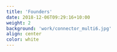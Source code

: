 ```yaml
---
title: 'Founders'
date: 2018-12-06T09:29:16+10:00
weight: 2
background: 'work/connector_multi6.jpg'
align: center
color: white
---
```


